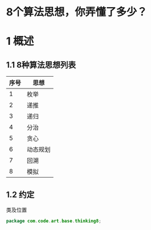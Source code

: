 # 8个算法思想，你弄懂了多少？

# 1 概述

## 1.1 8种算法思想列表
| 序号 | 思想 |
| ------ | ------ |
| 1 | 枚举 |
| 2 | 递推 |
| 3 | 递归 |
| 4 | 分治 |
| 5 | 贪心 |
| 6 | 动态规划 |
| 7 | 回溯 |
| 8 | 模拟 |

## 1.2 约定
类及位置
```java
package com.code.art.base.thinking8;
```
